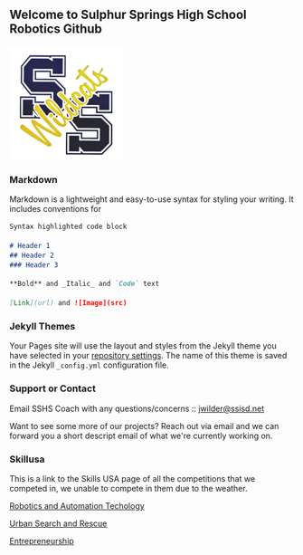## Welcome to Sulphur Springs High School Robotics Github

<a src="http://www.ssisd.net"><img src="logo.png" width="200" height="200"></a>

### Markdown

Markdown is a lightweight and easy-to-use syntax for styling your writing. It includes conventions for

```markdown
Syntax highlighted code block

# Header 1
## Header 2
### Header 3

**Bold** and _Italic_ and `Code` text

[Link](url) and ![Image](src)
```


### Jekyll Themes


Your Pages site will use the layout and styles from the Jekyll theme you have selected in your [repository settings](https://github.com/SulphurSpringsHS/Website/settings/pages). The name of this theme is saved in the Jekyll `_config.yml` configuration file.

### Support or Contact
Email SSHS Coach with any questions/concerns :: jwilder@ssisd.net

Want to see some more of our projects?  Reach out via email and we can forward you a short descript email of what we're currently working on.

### Skillusa
 This is a link to the Skills USA page of all the competitions that we competed in, we unable to compete in them due to the weather. 
 
[Robotics and Automation Techology](skillsusa-register.org/CRC/contentTECH/T/RoboticsAutomationTechnology.pdf)

[Urban Search and Rescue](https://www.skillsusa.org/wp-content/uploads/2021/02/Robotics-Urban-Search-and-Rescue.pdf)

[Entrepreneurship](https://www.skillsusa-register.org/CRC/contentTECH/O/Entrepreneurship.pdf)

